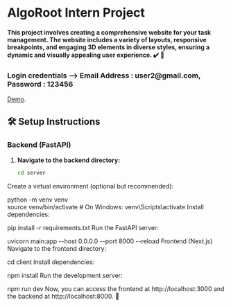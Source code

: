 # AlgoRoot Intern Project

<h4>This project involves creating a comprehensive website for your task management. The website includes a variety of layouts, responsive breakpoints, and engaging 3D elements in diverse styles, ensuring a dynamic and visually appealing user experience. ✔️ 🚀</h4>  

<h3>
  Login credentials -->
  Email Address : user2@gmail.com,
  Password : 123456
</h3>

[Demo](https://ez-task-pi.vercel.app).

## 🛠️ Setup Instructions  

### Backend (FastAPI)  

1. **Navigate to the backend directory:**  
   ```sh
   cd server
Create a virtual environment (optional but recommended):


python -m venv venv  
source venv/bin/activate  # On Windows: venv\Scripts\activate
Install dependencies:


pip install -r requirements.txt
Run the FastAPI server:


uvicorn main:app --host 0.0.0.0 --port 8000 --reload
Frontend (Next.js)
Navigate to the frontend directory:


cd client
Install dependencies:


npm install
Run the development server:


npm run dev
Now, you can access the frontend at http://localhost:3000 and the backend at http://localhost:8000. 🚀


